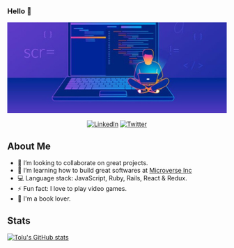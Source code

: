 ### Hello 👋

<p align="center">
  <img width="1100" height="auto" src="Tolu.jpg">
</p>

<p align="center">
   <a href="https://www.linkedin.com/in/toluwase-ajise/" target="_blank"><img src="https://img.shields.io/badge/LinkedIn-%230077B5.svg?&style=for-the-badge&logo=linkedin&logoColor=white" alt="LinkedIn"></a>
   <a href="https://twitter.com/Littletolu" target="_blank"><img src="https://img.shields.io/badge/Twitter-1DA1F2.svg?&style=for-the-badge&logo=twitter&logoColor=white" alt="Twitter"></a>
</p>

## About Me


- 👯 I’m looking to collaborate on great projects.
- 🌱 I’m learning how to build great softwares at <a href="https://www.microverse.org/">Microverse Inc</a>
- :computer: Language stack: JavaScript, Ruby, Rails, React & Redux.
- ⚡ Fun fact: I love to play video games.
- :book: I'm a book lover.


## Stats
[![Tolu's GitHub stats](https://github-readme-stats.vercel.app/api?username=Whoistolu&count_private=true)](https://github.com/Whoistolu)


